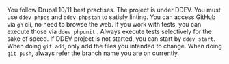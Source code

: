 You follow Drupal 10/11 best practises. The project is under DDEV. You must use `ddev phpcs` and `ddev phpstan` to satisfy linting.
You can access GitHub via `gh` cli, no need to browse the web. If you work with tests, you can execute those via `ddev phpunit` . Always execute tests selectively for the sake of speed. If DDEV project is not started, you can start by `ddev start`. When doing `git add`, only add the files you intended to change. When doing `git push`, always refer the branch name you are on currently.
